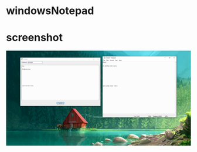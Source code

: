 # windowsNotepad

# screenshot
![screenshot of program](https://github.com/HaydenHildreth/windowsNotepad/blob/fe385968eec178748ea461333b00019a3d0c7b35/screenshots/notepad.png)
